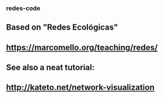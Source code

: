 ### redes-code

## Based on "Redes Ecológicas" 
## https://marcomello.org/teaching/redes/

## See also a neat tutorial:
## http://kateto.net/network-visualization

